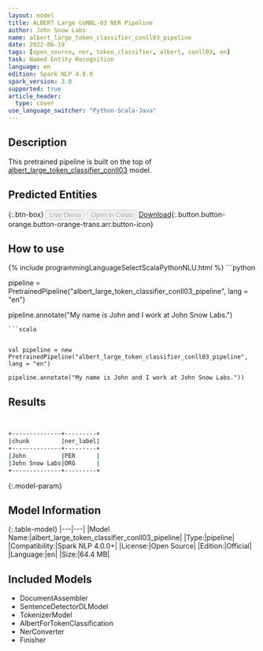 ```yaml
---
layout: model
title: ALBERT Large CoNNL-03 NER Pipeline
author: John Snow Labs
name: albert_large_token_classifier_conll03_pipeline
date: 2022-06-19
tags: [open_source, ner, token_classifier, albert, conll03, en]
task: Named Entity Recognition
language: en
edition: Spark NLP 4.0.0
spark_version: 3.0
supported: true
article_header:
  type: cover
use_language_switcher: "Python-Scala-Java"
---
```


## Description

This pretrained pipeline is built on the top of [albert_large_token_classifier_conll03](https://nlp.johnsnowlabs.com/2021/09/26/albert_large_token_classifier_conll03_en.html) model.

## Predicted Entities



{:.btn-box}
<button class="button button-orange" disabled>Live Demo</button>
<button class="button button-orange" disabled>Open in Colab</button>
[Download](https://s3.amazonaws.com/auxdata.johnsnowlabs.com/public/models/albert_large_token_classifier_conll03_pipeline_en_4.0.0_3.0_1655653727302.zip){:.button.button-orange.button-orange-trans.arr.button-icon}

## How to use



<div class="tabs-box" markdown="1">
{% include programmingLanguageSelectScalaPythonNLU.html %}
```python


pipeline = PretrainedPipeline("albert_large_token_classifier_conll03_pipeline", lang = "en")

pipeline.annotate("My name is John and I work at John Snow Labs.")
```
```scala


val pipeline = new PretrainedPipeline("albert_large_token_classifier_conll03_pipeline", lang = "en")

pipeline.annotate("My name is John and I work at John Snow Labs."))
```
</div>

## Results

```bash


+--------------+---------+
|chunk         |ner_label|
+--------------+---------+
|John          |PER      |
|John Snow Labs|ORG      |
+--------------+---------+
```

{:.model-param}
## Model Information

{:.table-model}
|---|---|
|Model Name:|albert_large_token_classifier_conll03_pipeline|
|Type:|pipeline|
|Compatibility:|Spark NLP 4.0.0+|
|License:|Open Source|
|Edition:|Official|
|Language:|en|
|Size:|64.4 MB|

## Included Models

- DocumentAssembler
- SentenceDetectorDLModel
- TokenizerModel
- AlbertForTokenClassification
- NerConverter
- Finisher